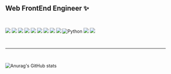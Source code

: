 ## Web FrontEnd Engineer ✨
<br />

<img src="https://img.shields.io/badge/HTML5-E34F26?style=for-the-badge&logo=html5&logoColor=white"> <img src="https://img.shields.io/badge/CSS3-1572B6?style=for-the-badge&logo=css3&logoColor=white"> <img src="https://img.shields.io/badge/JavaScript-F7DF1E?style=for-the-badge&logo=javascript&logoColor=white"> <img src="https://img.shields.io/badge/TypeScript-3178C6?style=for-the-badge&logo=typescript&logoColor=white"> <img src="https://img.shields.io/badge/React-61DAFB?style=for-the-badge&logo=react&logoColor=white"> <img src="https://img.shields.io/badge/NextJS-000000?style=for-the-badge&logo=nextdotjs&logoColor=white"> <img src="https://img.shields.io/badge/Redux-%23764ABC.svg?&style=for-the-badge&logo=redux&logoColor=white" /> <img src="https://img.shields.io/badge/TanstackQuery-FF4154?style=for-the-badge&logo=tanstackQuery&logoColor=white" /> <img src="https://img.shields.io/badge/Zustand-%23764ABC.svg?&style=for-the-badge&logo=zustand&logoColor=white" /> <img alt="Python" src ="https://img.shields.io/badge/StyledComponents-2A3657?style=for-the-badge&logo=StyledComponents&logoColor=#DB7093"/> <img src="https://img.shields.io/badge/Github-181717?style=for-the-badge&logo=github&logoColor=white"> <img src="https://img.shields.io/badge/Node.js-339933?style=for-the-badge&logo=Node.js&logoColor=white">

<br />

* * *

<br />

![Anurag's GitHub stats](https://github-readme-stats.vercel.app/api?username=ssumanlife&show_icons=true&theme=radical)
